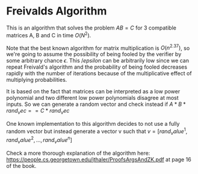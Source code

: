# Freivalds Algorithm

This is an algorithm that solves the problem $AB = C$ for 3 compatible matrices A, B and C in time $O(N^2)$.

Note that the best known algorithm for matrix multiplication is $O(n^2.37)$, so we're going to assume the possibility of
being fooled by the verifier by some arbitrary chance $\epsilon$. This $/epsilon$ can be arbitrarily low since we can
repeat Freivald's algorithm and the probability of being fooled decreases rapidly with the number of iterations because 
of the multiplicative effect of multiplying probabilities.

It is based on the fact that matrices can be interpreted as a low power polynomial and two different low power
polynomials disagree at most inputs. So we can generate a random vector and check instead if 
$A * B * rand_vec == C * rand_vec$

One known implementation to this algorithm decides to not use a fully random vector but instead generate 
a vector v such that $v = [rand_value^1, rand_value^2, ..., rand_value^n]$


Check a more thorough explanation of the algorithm here: https://people.cs.georgetown.edu/jthaler/ProofsArgsAndZK.pdf 
at page 16 of the book.
